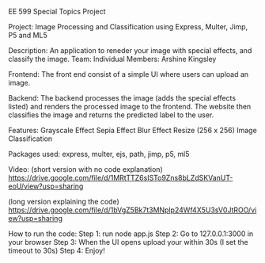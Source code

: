 EE 599 Special Topics Project

Project: Image Processing and Classification using Express, Multer, Jimp, P5 and ML5

Description: An application to reneder your image with special effects, and classify the image.
Team: Individual 
Members: Arshine Kingsley

Frontend: The front end consist of a simple UI where users can upload an image.

Backend: The backend processes the image (adds the special effects listed) and renders the processed image to the frontend. The website then classifies the image and returns the predicted label to the user.

Features:
Grayscale Effect
Sepia Effect
Blur Effect
Resize (256 x 256)
Image Classification

Packages used: express, multer, ejs, path, jimp, p5, ml5

Video: 
(short version with no code explanation)
https://drive.google.com/file/d/1MRtTTZ6sISTo9Zns8bLZdSKVanUT-eoU/view?usp=sharing

(long version explaining the code)
https://drive.google.com/file/d/1bVgZ5Bk7t3MNplp24Wf4X5U3sV0JtROO/view?usp=sharing

How to run the code:
Step 1: run node app.js
Step 2: Go to 127.0.0.1:3000 in your browser 
Step 3: When the UI opens upload your within 30s (I set the timeout to 30s)
Step 4: Enjoy!

